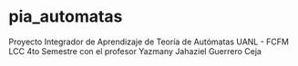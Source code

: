 # pia_automatas
Proyecto Integrador de Aprendizaje de Teoría de Autómatas
UANL - FCFM LCC 4to Semestre con el profesor Yazmany Jahaziel Guerrero Ceja
